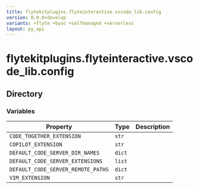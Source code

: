 ```yaml
---
title: flytekitplugins.flyteinteractive.vscode_lib.config
version: 0.0.0+develop
variants: +flyte +byoc +selfmanaged +serverless
layout: py_api
---
```


# flytekitplugins.flyteinteractive.vscode_lib.config

## Directory

### Variables

| Property | Type | Description |
|-|-|-|
| `CODE_TOGETHER_EXTENSION` | `str` |  |
| `COPILOT_EXTENSION` | `str` |  |
| `DEFAULT_CODE_SERVER_DIR_NAMES` | `dict` |  |
| `DEFAULT_CODE_SERVER_EXTENSIONS` | `list` |  |
| `DEFAULT_CODE_SERVER_REMOTE_PATHS` | `dict` |  |
| `VIM_EXTENSION` | `str` |  |

